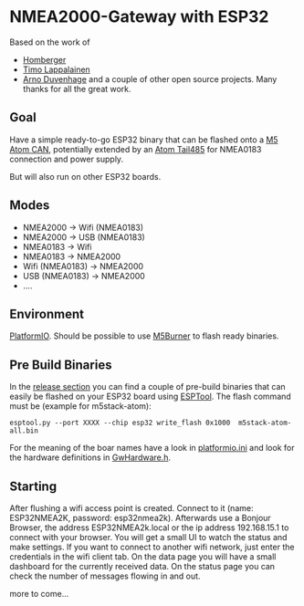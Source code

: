 NMEA2000-Gateway with ESP32
===========================

Based on the work of 
* [Homberger](https://github.com/AK-Homberger/NMEA2000WifiGateway-with-ESP32) 
* [Timo Lappalainen](https://github.com/ttlappalainen/NMEA2000)
* [Arno Duvenhage](https://github.com/aduvenhage/ais-decoder)
and a couple of other open source projects.
Many thanks for all the great work.

Goal
----
Have a simple ready-to-go ESP32 binary that can be flashed onto a [M5 Atom CAN](https://docs.m5stack.com/en/atom/atom_can), potentially extended by an [Atom Tail485](https://shop.m5stack.com/collections/atom-series/products/atom-tail485?variant=32169041559642) for NMEA0183 connection and power supply.

But will also run on other ESP32 boards.

Modes
-----
* NMEA2000 -> Wifi (NMEA0183)
* NMEA2000 -> USB (NMEA0183)
* NMEA0183 -> Wifi
* NMEA0183 -> NMEA2000
* Wifi (NMEA0183) -> NMEA2000
* USB (NMEA0183) -> NMEA2000
* ....

Environment
-----------
[PlatformIO](https://platformio.org/).
Should be possible to use [M5Burner](https://docs.m5stack.com/en/download) to flash ready binaries.

Pre Build Binaries
------------------
In the [release section](releases) you can find a couple of pre-build binaries that can easily be flashed on your ESP32 board using [ESPTool](https://github.com/espressif/esptool).
The flash command must be (example for m5stack-atom):

```
esptool.py --port XXXX --chip esp32 write_flash 0x1000  m5stack-atom-all.bin
```
For the meaning of the boar names have a look in [platformio.ini](platformio.ini) and look for the hardware definitions in [GwHardware.h](lib/hardware/GwHardware.h).

Starting
---------
After flushing a wifi access point is created. Connect to it (name: ESP32NMEA2K, password: esp32nmea2k).
Afterwards use a Bonjour Browser, the address ESP32NMEA2k.local or the ip address 192.168.15.1 to connect with your browser.
You will get a small UI to watch the status and make settings.
If you want to connect to another wifi network, just enter the credentials in the wifi client tab.
On the data page you will have a small dashboard for the currently received data.
On the status page you can check the number of messages flowing in and out.

more to come...



